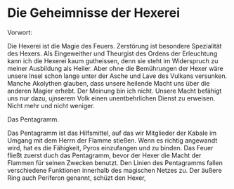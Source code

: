 # Die Geheimnisse der Hexerei

Vorwort:

Die Hexerei ist die Magie des Feuers. Zerstörung ist besondere Spezialität des Hexers. Als Eingeweither und Theurgist des Ordens der Erleuchtung kann ich die Hexerei kaum gutheissen, denn sie steht im Widerspruch zu meiner Ausbildung als Heiler. Aber ohne die Bemührungen der Hexer wäre unsere Insel schon lange unter der Asche und Lave des Vulkans versunken. Manche Akolythen glauben, dass unsere heilende Macht uns über die anderen Magier erhebt. Der Meinung bin ich nicht. Unsere Macht befähigt uns nur dazu, ujnserem Volk einen unentbehrlichen Dienst zu erweisen. Nicht mehr und nicht weniger.

Das Pentagramm.

Das Pentagramm ist das  Hilfsmittel, auf das wir Mitglieder der Kabale im Umgang mit dem Herrn der Flamme stießen. Wenn es richtig angewandt wird, hat es die Fähigkeit, Pyros einzufangen und zu binden. Das Feuer fließt zuerst duch das Pentagramm, bevor der Hexer die Macht der Flammen für seinen Zwecken benutzt. Den Linien des Pentagramms fallen verschiedene Funktionen innerhalb des magischen Netzes zu. Der äußere Ring auch Periferon genannt, schüzt den Hexer, 

